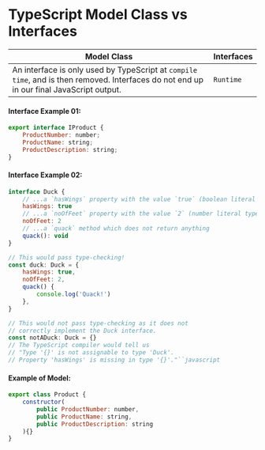 # TypeScript Model Class vs Interfaces

Model Class | Interfaces
--- | ---
An interface is only used by TypeScript at `compile time`, and is then removed. Interfaces do not end up in our final JavaScript output. | `Runtime`


#### Interface Example 01:
```javascript
export interface IProduct {
    ProductNumber: number;
    ProductName: string;
    ProductDescription: string;
}
```

#### Interface Example 02:
```javascript
interface Duck {
    // ...a `hasWings` property with the value `true` (boolean literal type)
    hasWings: true
    // ...a `noOfFeet` property with the value `2` (number literal type)
    noOfFeet: 2
    // ...a `quack` method which does not return anything
    quack(): void
}

// This would pass type-checking!
const duck: Duck = {
    hasWings: true,
    noOfFeet: 2,
    quack() {
        console.log('Quack!')
    },
}

// This would not pass type-checking as it does not
// correctly implement the Duck interface.
const notADuck: Duck = {}
// The TypeScript compiler would tell us
// "Type '{}' is not assignable to type 'Duck'.
// Property 'hasWings' is missing in type '{}'."``javascript
```


#### Example of Model:
```javascript
export class Product {
    constructor(
        public ProductNumber: number,
        public ProductName: string,
        public ProductDescription: string
    ){}
}
```
